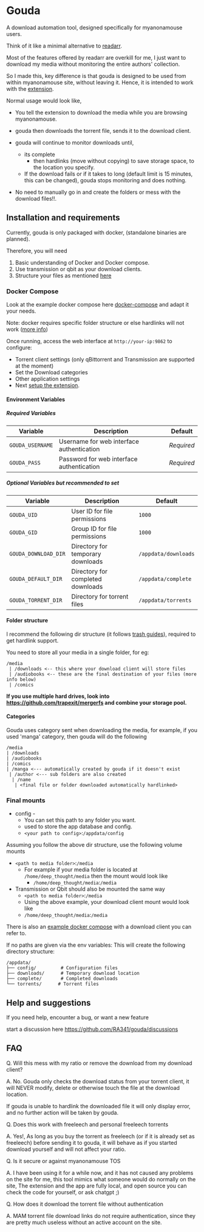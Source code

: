 # Gouda

A download automation tool, designed specifically for myanonamouse users.

Think of it like a minimal alternative to [readarr](https://github.com/Readarr/Readarr).

Most of the features offered by readarr are overkill for me, I just want to download my media without monitoring the entire authors' collection.

So I made this, key difference is that gouda is designed to be used from within myanonamouse site, without leaving it. Hence, it is intended to work with the [extension](https://github.com/ra341/parmesan).

Normal usage would look like, 

* You tell the extension to download the media while you are browsing myanonamouse. 

* gouda then downloads the torrent file, sends it to the download client.

* gouda will continue to monitor downloads until,
  * its complete 
    *  then hardlinks (move without copying) to save storage space, to the location you specify.
  * If the download fails or if it takes to long (default limit is 15 minutes, this can be changed), gouda stops monitoring and does nothing.

* No need to manually go in and create the folders or mess with the download files!!.

## Installation and requirements

Currently, gouda is only packaged with docker, (standalone binaries are planned).

Therefore, you will need 

1. Basic understanding of Docker and Docker compose.
2. Use transmission or qbit as your download clients.
3. Structure your files as mentioned [here](#volume-mounts)

### Docker Compose

Look at the example docker compose here [docker-compose](prod-docker-compose.yml) and adapt it your needs.

Note: docker requires specific folder structure or else hardlinks will not work ([more info](#volume-mounts))

Once running, access the web interface at `http://your-ip:9862` to configure:
- Torrent client settings (only qBittorrent and Transmission are supported at the moment)
- Set the Download categories
- Other application settings
- Next [setup the extension](https://github.com/ra341/parmesan).

#### Environment Variables

##### Required Variables
| Variable | Description | Default |
|----------|-------------|---------|
| `GOUDA_USERNAME` | Username for web interface authentication | *Required* |
| `GOUDA_PASS` | Password for web interface authentication | *Required* |

##### Optional Variables but recommended to set 
| Variable | Description | Default |
|----------|-------------|---------|
| `GOUDA_UID` | User ID for file permissions | `1000` |
| `GOUDA_GID` | Group ID for file permissions | `1000` |
| `GOUDA_DOWNLOAD_DIR` | Directory for temporary downloads | `/appdata/downloads` |
| `GOUDA_DEFAULT_DIR` | Directory for completed downloads | `/appdata/complete` |
| `GOUDA_TORRENT_DIR` | Directory for torrent files | `/appdata/torrents` |

#### Folder structure

I recommend the following dir structure (it follows [trash guides](https://trash-guides.info/File-and-Folder-Structure/)), required to get hardlink support.

You need to store all your media in a single folder, for eg:
```
/media
 | /downloads <-- this where your download client will store files
 | /audiobooks <-- these are the final destination of your files (more info below)
 | /comics
```

****If you use multiple hard drives, look into https://github.com/trapexit/mergerfs and combine your storage pool.****

#### Categories

Gouda uses category sent when downloading the media, for example, if you used 'manga' category, 
then gouda will do the following 
```
/media
| /downloads
| /audiobooks
| /comics
| /manga <--- automatically created by gouda if it doesn't exist
 | /author <--- sub folders are also created 
  | /name
   | <final file or folder downloaded automatically hardlinked>
```

### Final mounts

* config -
  * You can set this path to any folder you want. 
  * used to store the app database and config.
  * `<your path to config>`:`/appdata/config`

Assuming you follow the above dir structure, use the following volume mounts
  * `<path to media folder>`:`/media`
    * For example if your media folder is located at `/home/deep_thought/media` then the mount would look like
      * `/home/deep_thought/media`:`/media`
  * Transmission or Qbit should also be mounted the same way
    * `<path to media folder>`:`/media`
    * Using the above example, your download client mount would look like 
    * `/home/deep_thought/media`:`/media`

There is also an [example docker compose](./prod-docker-compose.yml) with a download client you can refer to.

If no paths are given via the env variables:
This will create the following directory structure:
```
/appdata/
├── config/         # Configuration files
├── downloads/      # Temporary download location
├── complete/       # Completed downloads
└── torrents/      # Torrent files
```

## Help and suggestions

If you need help, encounter a bug, or want a new feature   

start a discussion here https://github.com/RA341/gouda/discussions 

## FAQ

Q. Will this mess with my ratio or remove the download from my download client?

A. No. Gouda only checks the download status from your torrent client, it will NEVER modify,
delete or otherwise touch the file at the download location.

If gouda is unable to hardlink the downloaded file it will only display error, and no further action will be taken by gouda.

Q. Does this work with freeleech and personal freeleech torrents

A. Yes!, As long as you buy the torrent as freeleech (or if it is already set as freeleech) before sending it to gouda,
it will behave as if you started download yourself and will not affect your ratio.

Q. Is it secure or against myanonamouse TOS

A. I have been using it for a while now, and it has not caused any problems on the site for me, this tool mimics what someone would do normally on the site,
The extension and the app are fully local, and open source you can check the code for yourself, or ask chatgpt ;)

Q. How does it download the torrent file without authentication

A. MAM torrent file download links do not require authentication, since they are pretty much useless without an active account on the site.
